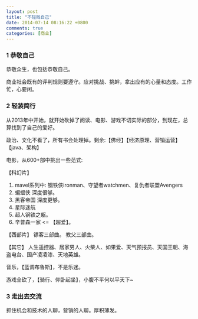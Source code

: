 ```yaml
---
layout: post
title: "不轻贱自己"
date: 2014-07-14 08:16:22 +0800
comments: true
categories: [商业]
---
```


### 1 恭敬自己

恭敬众生，也包括恭敬自己。

商业社会既有的评判规则要遵守。应对挑战、挑衅，拿出应有的心量和态度。工作忙，心要闲。

### 2 轻装简行

从2013年中开始，就开始砍掉了阅读、电影、游戏不切实际的部分，到现在，总算找到了自己的爱好。

政治、文化不看了，所有书会处理掉。剩余:【佛经】【经济原理、营销运营】【java、架构】

电影，从600+部中挑出一些范式:

【科幻片】
1. mavel系列中: 钢铁侠ironman、守望者watchmen、复仇者联盟Avengers
2. 蝙蝠侠 深度很够。
3. 黑客帝国 深度更够。
4. 星际迷航 
5. 超人钢铁之躯。
6. 辛普森一家 <= 【超爱】。

【西部片】
镖客三部曲。
教父三部曲。

【其它】
人生遥控器、居家男人、火柴人、如果爱、天气预报员、天国王朝、海盗电台、国产凌凌漆、天地英雄。

音乐，【蓝调布鲁斯】，不是乐迷。

游戏全砍了，【骑行、仰卧起坐】，小腹不平何以平天下~

### 3 走出去交流

抓住机会和技术的人聊，营销的人聊。厚积薄发。

